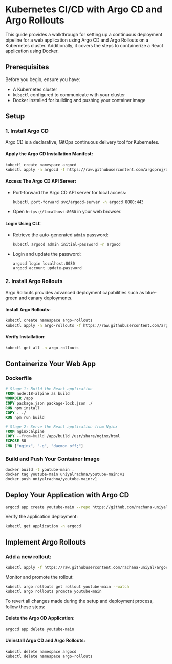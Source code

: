 # Kubernetes CI/CD with Argo CD and Argo Rollouts

This guide provides a walkthrough for setting up a continuous deployment pipeline for a web application using Argo CD and Argo Rollouts on a Kubernetes cluster. Additionally, it covers the steps to containerize a React application using Docker.

## Prerequisites

Before you begin, ensure you have:

- A Kubernetes cluster
- `kubectl` configured to communicate with your cluster
- Docker installed for building and pushing your container image

## Setup

### 1. Install Argo CD

Argo CD is a declarative, GitOps continuous delivery tool for Kubernetes.

#### Apply the Argo CD Installation Manifest:

```bash
kubectl create namespace argocd
kubectl apply -n argocd -f https://raw.githubusercontent.com/argoproj/argo-cd/stable/manifests/install.yaml
```

#### Access The Argo CD API Server:

- Port-forward the Argo CD API server for local access:

  ```bash
  kubectl port-forward svc/argocd-server -n argocd 8080:443
  ```

- Open `https://localhost:8080` in your web browser.

#### Login Using CLI:

- Retrieve the auto-generated `admin` password:

  ```bash
  kubectl argocd admin initial-password -n argocd
  ```

- Login and update the password:

  ```bash
  argocd login localhost:8080
  argocd account update-password
  ```

### 2. Install Argo Rollouts

Argo Rollouts provides advanced deployment capabilities such as blue-green and canary deployments.

#### Install Argo Rollouts:

```bash
kubectl create namespace argo-rollouts
kubectl apply -n argo-rollouts -f https://raw.githubusercontent.com/argoproj/argo-rollouts/stable/manifests/install.yaml
```

#### Verify Installation:

```bash
kubectl get all -n argo-rollouts
```

## Containerize Your Web App

### Dockerfile

```Dockerfile
# Stage 1: Build the React application
FROM node:18-alpine as build
WORKDIR /app
COPY package.json package-lock.json ./
RUN npm install
COPY . ./
RUN npm run build

# Stage 2: Serve the React application from Nginx
FROM nginx:alpine
COPY --from=build /app/build /usr/share/nginx/html
EXPOSE 80
CMD ["nginx", "-g", "daemon off;"]
```

### Build and Push Your Container Image

```bash
docker build -t youtube-main .
docker tag youtube-main uniyalrachna/youtube-main:v1
docker push uniyalrachna/youtube-main:v1
```

## Deploy Your Application with Argo CD

```bash
argocd app create youtube-main --repo https://github.com/rachana-uniyal/argocd-assignment.git --path youtube --dest-namespace default --dest-server https://kubernetes.default.svc --directory-recurse --sync-policy auto
```

Verify the application deployment:

```bash
kubectl get application -n argocd
```

## Implement Argo Rollouts

### Add a new rollout:

```bash
kubectl apply -f https://raw.githubusercontent.com/rachana-uniyal/argocd-assignment/main/youtube/deployment.yaml
```

Monitor and promote the rollout:

```bash
kubectl argo rollouts get rollout youtube-main --watch
kubectl argo rollouts promote youtube-main
```

To revert all changes made during the setup and deployment process, follow these steps:

#### Delete the Argo CD Application:

```bash
argocd app delete youtube-main
```

#### Uninstall Argo CD and Argo Rollouts:

```bash
kubectl delete namespace argocd
kubectl delete namespace argo-rollouts
```

